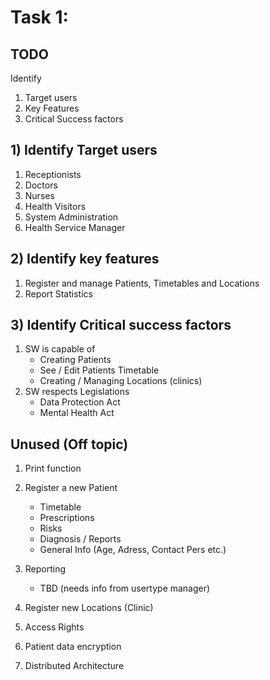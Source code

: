 # Task 1:

## TODO

Identify

1. Target users
2. Key Features
3. Critical Success factors

## 1) Identify Target users

1. Receptionists
2. Doctors
3. Nurses
4. Health Visitors
5. System Administration
6. Health Service Manager

## 2) Identify key features

1. Register and manage Patients, Timetables and Locations
2. Report Statistics

## 3) Identify Critical success factors

1. SW is capable of
    - Creating Patients
    - See / Edit Patients Timetable
    - Creating / Managing Locations (clinics)
2. SW respects Legislations
    - Data Protection Act
    - Mental Health Act

## Unused (Off topic)

1. Print function

1. Register a new Patient
   - Timetable
   - Prescriptions
   - Risks
   - Diagnosis / Reports
   - General Info (Age, Adress, Contact Pers etc.)
2. Reporting
   - TBD (needs info from usertype manager)
3. Register new Locations (Clinic)
4. Access Rights
5. Patient data encryption
1. Distributed Architecture
